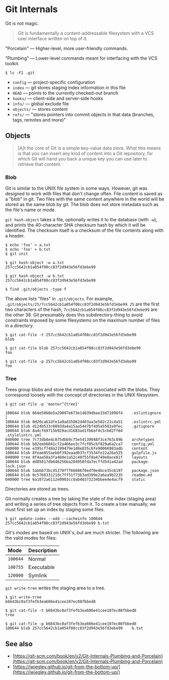 # Git Internals

Git is not magic.

> Git is fundamentally a content-addressable filesystem with a VCS user interface written on top of it.

"Porcelain" — Higher-level, more user-friendly commands.

"Plumbing" — Lower-level commands meant for interfacing with the VCS toolkit.

```text
$ ls -F1 .git
```

* `config` — project-specific configuration
* `index` — git stores staging index information in this file
* `HEAD` — points to the currently checked-out branch
* `hooks/` — client-side and server-side hooks
* `info/` — global exclude file
* `objects/` — stores content
* `refs/` — "stores pointers into commit objects in that data \(branches, tags, remotes and more\)"

## Objects

> \[A\]t the core of Git is a simple key-value data store. What this means is that you can insert any kind of content into a Git repository, for which Git will hand you back a unique key you can use later to retrieve that content.

### Blob

Git is similar to the UNIX file system in some ways. However, git was designed to work with files that don't change often. File content is saved as a "blob" in git. Two files with the same content anywhere in the world will be stored as the same blob by git. The blob does not store metadata such as the file's name or mode.

`git hash-object` takes a file, optionally writes it to the database \(with `-w`\), and prints the 40-character SHA checksum hash by which it will be identified. The checksum itself is a checksum of the file contents along with a header.

```text
$ echo 'foo' > a.txt
$ echo 'foo' > b.txt
$ git init

$ git hash-object -w a.txt
257cc5642cb1a054f08cc83f2d943e56fd3ebe99

$ git hash-object -w b.txt
257cc5642cb1a054f08cc83f2d943e56fd3ebe99
```

```text
$ find .git/objects -type f
```

The above lists "files" in `.git/objects`. For example, `.git/objects/25/7cc5642cb1a054f08cc83f2d943e56fd3ebe99`. `25` are the first two characters of the hash, `7cc5642cb1a054f08cc83f2d943e56fd3ebe99` are the other 38. Git presumably does this subdirectory-thing to avoid constraints imposed by some filesystems on the maximum number of files in a directory.

```text
$ git cat-file -t 257cc5642cb1a054f08cc83f2d943e56fd3ebe99
blob
```

```text
$ git cat-file blob 257cc5642cb1a054f08cc83f2d943e56fd3ebe99
foo

$ git cat-file -p 257cc5642cb1a054f08cc83f2d943e56fd3ebe99
foo
```

### Tree

Trees group blobs and store the metadata associated with the blobs. They correspond loosely with the concept of directories in the UNIX filesystem.

```text
$ git cat-file -p 'master^{tree}'
```

```text
100644 blob 664e5860e5a29097e673e14639dbae33d71098f4    .eslintignore   [
100644 blob 0d20ca61dfe1a9ad35862d403aa3e582c21cda51    .eslintrc.yml
100644 blob d124b533c0893da4a15aa5447bf4d5a5583a9fec    .gitignore
100644 blob 8a4cf69715b929acd1683ad1fb6af4c5cbd2ff64    .stylelintrc.yml
040000 tree 7c73db8e4c875dbb9c75e54139048f3ce763c89b    archetypes
100644 blob b82eeb6841cf2a466ee3c7fcf05cbf829a6a2ca7    config.yml
040000 tree e395cf748a2199479e1d8e835c6fe90066983adb    content
100644 blob 8feae855aeb0f392eaad037cf3534fe22a26a525    gulpfile.js
040000 tree 8f4aa58a3fa460e1a52c40f55f8a4749e8ace81f    layouts
100644 blob dd85817db646256ba284950fda7ecffd541a42ad    package-lock.json
100644 blob 5abbb73bc45270fff66606f0edf0e4bce35c6197    package.json
100644 blob 0c576833121dc7ff51f73b3ad399e2a6ea9b2235    readme.md
040000 tree 6a1072a6112e0903cc8ab48373234bbee4e4acf9    static
```

Directories are stored as trees.

Git normally creates a tree by taking the state of the index \(staging area\) and writing a series of tree objects from it. To create a tree manually, we must first set up an index by staging some files.

```text
$ git update-index --add --cacheinfo 100644 257cc5642cb1a054f08cc83f2d943e56fd3ebe99 b.txt
```

Git's modes are based on UNIX's, but are much stricter. The following are the valid modes for files:

| Mode | Description |
| :--- | :--- |
| `100644` | Normal |
| `100755` | Executable |
| `120000` | Symlink |

`git write-tree` writes the staging area to a tree.

```text
$ git write-tree
b6643bc0af3fefb3ea606e41cee107ec08fbbed8
```

```text
$ git cat-file -t b6643bc0af3fefb3ea606e41cee107ec08fbbed8
tree
```

```text
$ git cat-file -p b6643bc0af3fefb3ea606e41cee107ec08fbbed8
100644 blob 257cc5642cb1a054f08cc83f2d943e56fd3ebe99    b.txt
```

## See also

* [https://git-scm.com/book/en/v2/Git-Internals-Plumbing-and-Porcelain](https://git-scm.com/book/en/v2/Git-Internals-Plumbing-and-Porcelain)
* [https://jwiegley.github.io/git-from-the-bottom-up/](https://jwiegley.github.io/git-from-the-bottom-up/)

